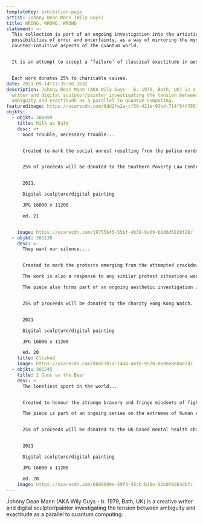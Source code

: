 ```yaml
---
templateKey: exhibition-page
artist: Johnny Dean Mann (Wily Guys)
title: WRONG, WRONG, WRONG
statement: >-
  This collection is part of an ongoing investigation into the artistic
  possibilities of error and uncertainty, as a way of mirroring the mysterious,
  counter-intuitive aspects of the quantum world.


  It is an attempt to accept a ‘failure’ of classical exactitude in aesthetics, as a way of gaining a deeper understanding of the human perception of the world, particularly as that perception modulates in extreme contexts.


  Each work donates 25% to charitable causes.
date: 2021-09-14T13:35:56.163Z
description: Johnny Dean Mann (AKA Wily Guys - b. 1979, Bath, UK) is a creative
  writer and digital sculptor/painter investigating the tension between
  ambiguity and exactitude as a parallel to quantum computing.
featuredimage: https://ucarecdn.com/0dd2fe2a-cf56-421e-93bd-714f54f78516/main_page_wilyguys_alterhen_milkasbalm.jpg
objkts:
  - objkt: 300999
    title: Milk as Balm
    desc: >+
      Good trouble, necessary trouble...


      Created to mark the social unrest resulting from the police murder of George Floyd and the fight against institutional racism and other forms of discrimination worldwide. This work also forms part of an aesthetic investigation into reality vs unreality as a shifting analogy of quantum systems.


      25% of proceeds will be donated to the Southern Poverty Law Centre in the United States 


      2021.

      Digital sculpture/digital painting

      JPG 16000 x 11200

      ed. 21


    image: https://ucarecdn.com/19755b45-55bf-4b39-9a69-b1d6d5820f28/
  - objkt: 301138
    desc: >-
      They want our silence....


      Created to mark the protests emerging from the attempted crackdown on rights and freedoms in Hong Kong by the Communist Party of China and to protest against the violent response to them. 

      The work is also a response to any similar protest situations worldwide and an attempt to highlight the profound importance of civil unrest. 

      The piece also forms part of an ongoing aesthetic investigation into reality vs unreality as a shifting analogy of quantum systems. 


      25% of proceeds will be donated to the charity Hong Kong Watch.


      2021

      Digital sculpture/digital painting

      JPG 16000 x 11200 

      ed. 20
    title: Cloaked
    image: https://ucarecdn.com/9b6b707a-1444-46fe-9570-0ed6e8e0ad74/
  - objkt: 301245
    title: 2 Guns vs the Bear
    desc: >
      The loneliest sport in the world...


      Created to honour the strange bravery and fringe mindsets of fight sport athletes. Here, Michael “2 Guns” Younis and Scott “The Bear” Trelford contest an amateur MMA bout at GTFP Fight Night 3 in Wolverhampton, UK, in 2016. Younis won by TKO (punches) after 1 minute of the first round.

      The piece is part of an ongoing series on the extremes of human existence, parallel to an aesthetic investigation into reality vs unreality as a shifting analogy of quantum systems. 


      25% of proceeds will be donated to the UK-based mental health charity Mind.


      2021

      Digital sculpture/digital painting

      JPG 16000 x 11200 

      ed. 20
    image: https://ucarecdn.com/6899099e-59f3-45cb-b38e-52b0f8d64dbf/
---
```


Johnny Dean Mann (AKA Wily Guys - b. 1979, Bath, UK) is a creative writer and digital sculptor/painter investigating the tension between ambiguity and exactitude as a parallel to quantum computing.
